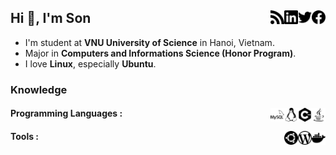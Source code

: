 ## Hi 👋, I'm Son [<img width="22px" alt="Facebook" align="right" src="./assets/facebook.svg"/>][facebook] [<img width="22px" alt="Twitter" align="right" src="./assets/twitter.svg"/>][twitter] [<img width="22px" alt="LinkedIn" align="right" src="./assets/linkedin.svg"/>][linkedin] [<img width="22px" alt="WordPress" align="right" src="./assets/rss.svg"/>][rss]

 - I'm student at **VNU University of Science** in Hanoi, Vietnam.
 - Major in **Computers and Informations Science (Honor Program)**.
 - I love **Linux**, especially **Ubuntu**.

### Knowledge   

#### Programming Languages : [<img width="22px" alt="Java" align="right" src="./assets/java.svg"/>][none] [<img width="22px" alt="CPP" align="right" src="./assets/cplusplus.svg"/>][none] [<img width="22px" alt="Linux" align="right" src="./assets/linux.svg"/>][none] [<img width="22px" alt="MySQL" align="right" src="./assets/mysql.svg"/>][none]

#### Tools : [<img width="22px" alt="Docker" align="right" src="./assets/docker.svg"/>][none] [<img width="22px" alt="WordPress" align="right" src="./assets/wordpress.svg"/>][none] [<img width="22px" alt="Ubuntu" align="right" src="./assets/ubuntu.svg"/>][none]

[facebook]:https://www.facebook.com/vosxvo
[twitter]:https://twitter.com/vosxvo
[linkedin]:https://www.linkedin.com/in/vosxvo
[rss]:https://vosxvo.com
[none]:#

<!--
**vosxvo/vosxvo** is a ✨ _special_ ✨ repository because its `README.md` (this file) appears on your GitHub profile.

Here are some ideas to get you started:

- 🔭 I’m currently working on ...
- 🌱 I’m currently learning ...
- 👯 I’m looking to collaborate on ...
- 🤔 I’m looking for help with ...
- 💬 Ask me about ...
- 📫 How to reach me: ...
- 😄 Pronouns: ...
- ⚡ Fun fact: ...
-->
